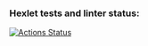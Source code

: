 ### Hexlet tests and linter status:
[![Actions Status](https://github.com/KristinaBalashova/frontend-project-lvl1/workflows/hexlet-check/badge.svg)](https://github.com/KristinaBalashova/frontend-project-lvl1/actions)